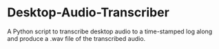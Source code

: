 # Desktop-Audio-Transcriber
A Python script to transcribe desktop audio to a time-stamped log along and produce a .wav file of the transcribed audio.
